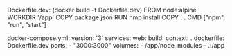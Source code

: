 Dockerfile.dev: (docker build -f Dockerfile.dev)
FROM node:alpine 
WORKDIR '/app'
COPY package.json
RUN nmp install
COPY . . 
CMD ["npm", "run", "start"]

docker-compose.yml:
version: '3'
services:
    web:
        build: 
          context: . 
          dockerfile: Dockerfile.dev 
        ports:
          - "3000:3000"
        volumes:
          - /app/node_modules
          - .:/app
